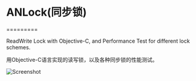 # ANLock(同步锁)
=========

ReadWrite Lock with Objective-C, and Performance Test for different lock schemes.

用Objective-C语言实现的读写锁，以及各种同步锁的性能测试。


![Screenshot](https://dl.dropboxusercontent.com/u/59801943/Screenshots/ANLock.png)
